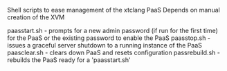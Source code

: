 Shell scripts to ease management of the xtclang PaaS
Depends on manual creation of the XVM 

paasstart.sh - prompts for a new admin password (if run for the first time) for the PaaS or the existing password to enable the PaaS
paasstop.sh - issues a graceful server shutdown to a running instance of the PaaS
paasclear.sh - clears down PaaS and resets configuration
passrebuild.sh - rebuilds the PaaS ready for a 'paasstart.sh'

